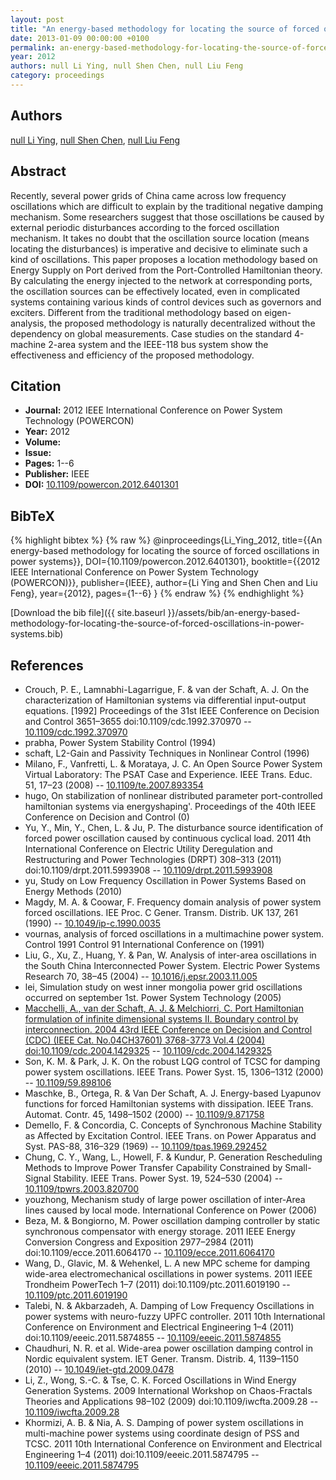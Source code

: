 ```yaml
---
layout: post
title: "An energy-based methodology for locating the source of forced oscillations in power systems"
date: 2013-01-09 00:00:00 +0100
permalink: an-energy-based-methodology-for-locating-the-source-of-forced-oscillations-in-power-systems
year: 2012
authors: null Li Ying, null Shen Chen, null Liu Feng
category: proceedings
---
```

 
## Authors
[null Li Ying](authors/li-ying), [null Shen Chen](authors/shen-chen), [null Liu Feng](authors/liu-feng)
 
## Abstract
Recently, several power grids of China came across low frequency oscillations which are difficult to explain by the traditional negative damping mechanism. Some researchers suggest that those oscillations be caused by external periodic disturbances according to the forced oscillation mechanism. It takes no doubt that the oscillation source location (means locating the disturbances) is imperative and decisive to eliminate such a kind of oscillations. This paper proposes a location methodology based on Energy Supply on Port derived from the Port-Controlled Hamiltonian theory. By calculating the energy injected to the network at corresponding ports, the oscillation sources can be effectively located, even in complicated systems containing various kinds of control devices such as governors and exciters. Different from the traditional methodology based on eigen-analysis, the proposed methodology is naturally decentralized without the dependency on global measurements. Case studies on the standard 4-machine 2-area system and the IEEE-118 bus system show the effectiveness and efficiency of the proposed methodology.
 
## Citation
- **Journal:** 2012 IEEE International Conference on Power System Technology (POWERCON)
- **Year:** 2012
- **Volume:** 
- **Issue:** 
- **Pages:** 1--6
- **Publisher:** IEEE
- **DOI:** [10.1109/powercon.2012.6401301](https://doi.org/10.1109/powercon.2012.6401301)
 
## BibTeX
{% highlight bibtex %}
{% raw %}
@inproceedings{Li_Ying_2012,
  title={{An energy-based methodology for locating the source of forced oscillations in power systems}},
  DOI={10.1109/powercon.2012.6401301},
  booktitle={{2012 IEEE International Conference on Power System Technology (POWERCON)}},
  publisher={IEEE},
  author={Li Ying and Shen Chen and Liu Feng},
  year={2012},
  pages={1--6}
}
{% endraw %}
{% endhighlight %}
 
[Download the bib file]({{ site.baseurl }}/assets/bib/an-energy-based-methodology-for-locating-the-source-of-forced-oscillations-in-power-systems.bib)
 
## References
- Crouch, P. E., Lamnabhi-Lagarrigue, F. & van der Schaft, A. J. On the characterization of Hamiltonian systems via differential input-output equations. [1992] Proceedings of the 31st IEEE Conference on Decision and Control 3651–3655 doi:10.1109/cdc.1992.370970 -- [10.1109/cdc.1992.370970](https://doi.org/10.1109/cdc.1992.370970)
- prabha, Power System Stability Control (1994)
- schaft, L2-Gain and Passivity Techniques in Nonlinear Control (1996)
- Milano, F., Vanfretti, L. & Morataya, J. C. An Open Source Power System Virtual Laboratory: The PSAT Case and Experience. IEEE Trans. Educ. 51, 17–23 (2008) -- [10.1109/te.2007.893354](https://doi.org/10.1109/te.2007.893354)
- hugo, On stabilization of nonlinear distributed parameter port-controlled hamiltonian systems via energyshaping'. Proceedings of the 40th IEEE Conference on Decision and Control (0)
- Yu, Y., Min, Y., Chen, L. & Ju, P. The disturbance source identification of forced power oscillation caused by continuous cyclical load. 2011 4th International Conference on Electric Utility Deregulation and Restructuring and Power Technologies (DRPT) 308–313 (2011) doi:10.1109/drpt.2011.5993908 -- [10.1109/drpt.2011.5993908](https://doi.org/10.1109/drpt.2011.5993908)
- yu, Study on Low Frequency Oscillation in Power Systems Based on Energy Methods (2010)
- Magdy, M. A. & Coowar, F. Frequency domain analysis of power system forced oscillations. IEE Proc. C Gener. Transm. Distrib. UK 137, 261 (1990) -- [10.1049/ip-c.1990.0035](https://doi.org/10.1049/ip-c.1990.0035)
- vournas, analysis of forced oscillations in a multimachine power system. Control 1991 Control 91 International Conference on (1991)
- Liu, G., Xu, Z., Huang, Y. & Pan, W. Analysis of inter-area oscillations in the South China Interconnected Power System. Electric Power Systems Research 70, 38–45 (2004) -- [10.1016/j.epsr.2003.11.005](https://doi.org/10.1016/j.epsr.2003.11.005)
- lei, Simulation study on west inner mongolia power grid oscillations occurred on september 1st. Power System Technology (2005)
- [Macchelli, A., van der Schaft, A. J. & Melchiorri, C. Port Hamiltonian formulation of infinite dimensional systems II. Boundary control by interconnection. 2004 43rd IEEE Conference on Decision and Control (CDC) (IEEE Cat. No.04CH37601) 3768-3773 Vol.4 (2004) doi:10.1109/cdc.2004.1429325](port-hamiltonian-formulation-of-infinite-dimensional-systems-ii-boundary-control-by-interconnection) -- [10.1109/cdc.2004.1429325](https://doi.org/10.1109/cdc.2004.1429325)
- Son, K. M. & Park, J. K. On the robust LQG control of TCSC for damping power system oscillations. IEEE Trans. Power Syst. 15, 1306–1312 (2000) -- [10.1109/59.898106](https://doi.org/10.1109/59.898106)
- Maschke, B., Ortega, R. & Van Der Schaft, A. J. Energy-based Lyapunov functions for forced Hamiltonian systems with dissipation. IEEE Trans. Automat. Contr. 45, 1498–1502 (2000) -- [10.1109/9.871758](https://doi.org/10.1109/9.871758)
- Demello, F. & Concordia, C. Concepts of Synchronous Machine Stability as Affected by Excitation Control. IEEE Trans. on Power Apparatus and Syst. PAS-88, 316–329 (1969) -- [10.1109/tpas.1969.292452](https://doi.org/10.1109/tpas.1969.292452)
- Chung, C. Y., Wang, L., Howell, F. & Kundur, P. Generation Rescheduling Methods to Improve Power Transfer Capability Constrained by Small-Signal Stability. IEEE Trans. Power Syst. 19, 524–530 (2004) -- [10.1109/tpwrs.2003.820700](https://doi.org/10.1109/tpwrs.2003.820700)
- youzhong, Mechanism study of large power oscillation of inter-Area lines caused by local mode. International Conference on Power (2006)
- Beza, M. & Bongiorno, M. Power oscillation damping controller by static synchronous compensator with energy storage. 2011 IEEE Energy Conversion Congress and Exposition 2977–2984 (2011) doi:10.1109/ecce.2011.6064170 -- [10.1109/ecce.2011.6064170](https://doi.org/10.1109/ecce.2011.6064170)
- Wang, D., Glavic, M. & Wehenkel, L. A new MPC scheme for damping wide-area electromechanical oscillations in power systems. 2011 IEEE Trondheim PowerTech 1–7 (2011) doi:10.1109/ptc.2011.6019190 -- [10.1109/ptc.2011.6019190](https://doi.org/10.1109/ptc.2011.6019190)
- Talebi, N. & Akbarzadeh, A. Damping of Low Frequency Oscillations in power systems with neuro-fuzzy UPFC controller. 2011 10th International Conference on Environment and Electrical Engineering 1–4 (2011) doi:10.1109/eeeic.2011.5874855 -- [10.1109/eeeic.2011.5874855](https://doi.org/10.1109/eeeic.2011.5874855)
- Chaudhuri, N. R. et al. Wide-area power oscillation damping control in Nordic equivalent system. IET Gener. Transm. Distrib. 4, 1139–1150 (2010) -- [10.1049/iet-gtd.2009.0478](https://doi.org/10.1049/iet-gtd.2009.0478)
- Li, Z., Wong, S.-C. & Tse, C. K. Forced Oscillations in Wind Energy Generation Systems. 2009 International Workshop on Chaos-Fractals Theories and Applications 98–102 (2009) doi:10.1109/iwcfta.2009.28 -- [10.1109/iwcfta.2009.28](https://doi.org/10.1109/iwcfta.2009.28)
- Khormizi, A. B. & Nia, A. S. Damping of power system oscillations in multi-machine power systems using coordinate design of PSS and TCSC. 2011 10th International Conference on Environment and Electrical Engineering 1–4 (2011) doi:10.1109/eeeic.2011.5874795 -- [10.1109/eeeic.2011.5874795](https://doi.org/10.1109/eeeic.2011.5874795)

